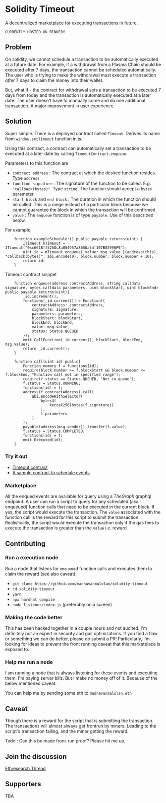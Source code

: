 # Solidity Timeout
A decentralized marketplace for executing transactions in future.

```
CURRENTLY HOSTED ON RINKEBY
```

## Problem
On solidity, we cannot schedule a transaction to be automatically executed at a future date. 
For example, if a withdrawal from a Plasma Chain should be executed after 7 days, the transaction cannot be scheduled automatically. The user who is trying to make the withdrawal must execute a transaction _after_ 7 days to claim the money into their wallet. 

But, what if - the contract for withdrawal sets a transaction to be executed 7 days from today and the transaction is automatically executed at a later date. The user doesn't have to manually come and do one additional transaction. A major improvement in user experience.

## Solution
Super simple. 
There is a deployed contract called `Timeout`. Derives its name from `window.setTimeout` function in js.

Using this contract, a contract can automatically set a transaction to be executed at a later date by calling `TimeoutContract.enqueue`.

Parameters to this function are
- `contract address` : The contract at which the desired function resides. Type `address`
- `function signature` : The signature of the function to be called. E.g. `"callback(bytes)"`. Type `string`. The function should accept a `bytes` parameter
- `start block` and `end block` : The duration in which the function should be called. This is a range instead of a particular block because we cannot guarantee the block in which the transaction will be confirmed.
- `value` : The `enqueue` function is of type `payable`. Use of this described below.

For example,

```
    function exampleScheduler() public payable returns(uint) {
        ITimeout mTimeout = ITimeout("0xc6618ff525Dc8a054957a8650a54f107B82996F9");
        uint id = mTimeout.enqueue{ value: msg.value }(address(this), "callback(bytes)", abi.encode(0), block.number, block.number + 10);
        return id;
    }
```

Timeout contract snippet 
```
    function enqueue(address contractAddress, string calldata signature, bytes calldata parameters, uint blockStart, uint blockEnd) public payable returns(uint){
        _id.increment();
        functions[_id.current()] = Function({
            contractAddress: contractAddress,
            signature: signature,
            parameters: parameters, 
            blockStart: blockStart,
            blockEnd: blockEnd,
            value: msg.value,
            status: Status.QUEUED
        });
        emit CallFunction(_id.current(), blockStart, blockEnd, msg.value);
        return _id.current();
    }

    function call(uint id) public{
        Function memory f = functions[id];
        require(block.number >= f.blockStart && block.number <= f.blockEnd, "Function call not in specified range");
        require(f.status == Status.QUEUED, "Not in queue");
        f.status = Status.RUNNING;
        functions[id] = f;
        address(f.contractAddress).call( 
            abi.encodeWithSelector(
                bytes4(
                    keccak256(bytes(f.signature))
                ),
                f.parameters
            )
        );
        payable(address(msg.sender)).transfer(f.value);
        f.status = Status.COMPLETED;
        functions[id] = f;
        emit Executed(id);
    }
```

### Try it out
- [Timeout contract](https://rinkeby.etherscan.io/address/0xc6618ff525Dc8a054957a8650a54f107B82996F9#writeContract)
- [A sample contract to schedule events](https://rinkeby.etherscan.io/address/0x052F55854D73B0a6C11D0f2f442cC1B79db8F234#writeContract)



### Marketplace
All the enqued events are available for query using a _TheGraph_ graphql endpoint. 
A user can run a script to query for any scheduled (aka enqueued) function calls that need to be executed in the current block.
If yes, the script would execute the transaction. The `value` associated with the function call is the reward for this script to submit the transaction
Realistically, the script would execute the transaction only if the gas fees to execute the transaction is greater than the `value` i.e. reward

## Contributing
### Run a execution node
Run a node that listens for `enqueue`d function calls and executes them to claim the reward (see also caveat)
- `git clone https://github.com/madhavanmalolan/solidity-timeout`
- `cd solidity-timeout`
- `yarn`
- `npx hardhat compile`
- `node listener/index.js` (preferably on a screen)


### Making the code better
This has been hacked together in a couple hours and not audited. I'm definitely not an expert in security and gas optimizations. If you find a flaw or something we can do better, please do submit a PR!
Particularly, I'm looking for ideas to prevent the front running caveat that this marketplace is exposed to.


### Help me run a node 
I am running a node that is always listening for these events and executing them. I'm paying server bills. But I make no money off of it. Because of the below mentioned caveat.

You can help me by sending some eth to `madhavanmalolan.eth`

## Caveat 
Though there is a reward for the script that is submitting the transaction. The transactions will almost always get frontrun by miners. Leading to the script's transaction failing, and the miner getting the reward. 

Todo : Can this be made front-run proof? Please hit me up. 

## Join the discussion
[Ethresearch Thread](https://ethresear.ch/t/solidity-timeout-a-decentralized-marketplace-for-scheduling-solidity-function-calls-for-a-future-date/11787)

## Supporters
TBA

